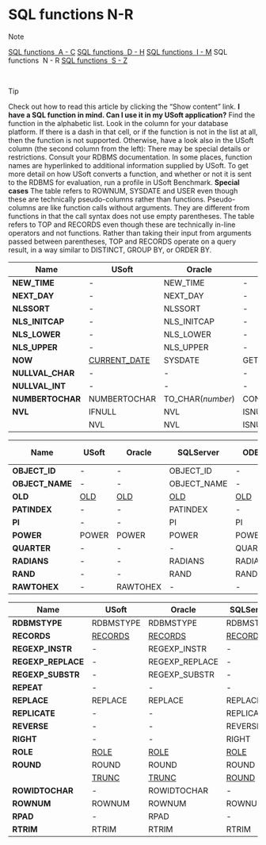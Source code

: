 # SQL functions N-R

> [!NOTE]
> [SQL functions  A - C](/docs/Modeller%20and%20Rules%20Engine/SQL%20functions/SQL%20functions%20AC.md)
> [SQL functions  D - H](/docs/Modeller%20and%20Rules%20Engine/SQL%20functions/SQL%20functions%20DH.md)
> [SQL functions  I - M](/docs/Modeller%20and%20Rules%20Engine/SQL%20functions/SQL%20functions%20IM.md)
> SQL functions  N - R
> [SQL functions  S - Z](/docs/Modeller%20and%20Rules%20Engine/SQL%20functions/SQL%20functions%20SZ.md)

 

> [!TIP]
> Check out how to read this article by clicking the “Show content” link.
> **I have a SQL function in mind. Can I use it in my USoft application?** 
Find the function in the alphabetic list. Look in the column for your database platform. If there is a dash in that cell, or if the function is not in the list at all, then the function is not supported.
> Otherwise, have a look also in the USoft column (the second column from the left):
> There may be special details or restrictions. Consult your RDBMS documentation. In some places, function names are hyperlinked to additional information supplied by USoft.
> To get more detail on how USoft converts a function, and whether or not it is sent to the RDBMS for evaluation, run a profile in USoft Benchmark.
> **Special cases**
The table refers to ROWNUM, SYSDATE and USER even though these are technically pseudo-columns rather than functions. Pseudo-columns are like function calls without arguments. They are different from functions in that the call syntax does not use empty parentheses.
The table refers to TOP and RECORDS even though these are technically in-line operators and not functions. Rather than taking their input from arguments passed between parentheses, TOP and RECORDS operate on a query result, in a way similar to DISTINCT, GROUP BY, or ORDER BY.

|**Name**|**USoft**|**Oracle**|**SQLServer**|**ODBC**|**JDBCY, Derby**|
|--------|--------|--------|--------|--------|--------|
|**NEW_TIME**|-       |NEW_TIME|-       |-       |NEW_TIME|
|**NEXT_DAY**|-       |NEXT_DAY|-       |-       |NEXT_DAY|
|**NLSSORT**|-       |NLSSORT |-       |-       |-       |
|**NLS_INITCAP**|-       |NLS_INITCAP|-       |-       |-       |
|**NLS_LOWER**|-       |NLS_LOWER|-       |-       |NLS_LOWER|
|**NLS_UPPER**|-       |NLS_UPPER|-       |-       |NLS_UPPER|
|**NOW** |[CURRENT_DATE](/docs/Modeller%20and%20Rules%20Engine/SQL%20functions/CURRENT_DATE.md)|SYSDATE |GETDATE |NOW     |SYSDATE |
|**NULLVAL_CHAR**|-       |-       |-       |NULLVAL_CHAR|-       |
|**NULLVAL_INT**|-       |-       |-       |NULLVAL_INT|-       |
|**NUMBERTOCHAR**|NUMBERTOCHAR|TO_CHAR(*number*)|CONVERT(*number*)|NUMBERTOCHAR|NUMBERTOCHAR|
|**NVL** |IFNULL  |NVL     |ISNULL  |IFNULL  |COALESCE|
|        |NVL     |NVL     |ISNULL  |IFNULL  |COALESCE|



|**Name**|**USoft**|**Oracle**|**SQLServer**|**ODBC**|**JDBCY, Derby**|
|--------|--------|--------|--------|--------|--------|
|**OBJECT_ID**|-       |-       |OBJECT_ID|-       |-       |
|**OBJECT_NAME**|-       |-       |OBJECT_NAME|-       |-       |
|**OLD** |[OLD](/docs/Modeller%20and%20Rules%20Engine/SQL%20functions/OLD.md)|[OLD](/docs/Modeller%20and%20Rules%20Engine/SQL%20functions/OLD.md)|[OLD](/docs/Modeller%20and%20Rules%20Engine/SQL%20functions/OLD.md)|[OLD](/docs/Modeller%20and%20Rules%20Engine/SQL%20functions/OLD.md)|[OLD](/docs/Modeller%20and%20Rules%20Engine/SQL%20functions/OLD.md)|
|**PATINDEX**|-       |-       |PATINDEX|-       |-       |
|**PI**  |-       |-       |PI      |PI      |PI      |
|**POWER**|POWER   |POWER   |POWER   |POWER   |POWER   |
|**QUARTER**|-       |-       |-       |QUARTER |-       |
|**RADIANS**|-       |-       |RADIANS |RADIANS |RADIANS |
|**RAND**|-       |-       |RAND    |RAND    |RAND    |
|**RAWTOHEX**|-       |RAWTOHEX|-       |-       |RAWTOHEX|



|**Name**|**USoft**|**Oracle**|**SQLServer**|**ODBC**|**JDBCY, Derby**|
|--------|--------|--------|--------|--------|--------|
|**RDBMSTYPE**|RDBMSTYPE|RDBMSTYPE|RDBMSTYPE|RDBMSTYPE|RDBMSTYPE|
|**RECORDS**|[RECORDS](/docs/Modeller%20and%20Rules%20Engine/SQL%20functions/RECORDS.md)|[RECORDS](/docs/Modeller%20and%20Rules%20Engine/SQL%20functions/RECORDS.md)|[RECORDS](/docs/Modeller%20and%20Rules%20Engine/SQL%20functions/RECORDS.md)|[RECORDS](/docs/Modeller%20and%20Rules%20Engine/SQL%20functions/RECORDS.md)|[RECORDS](/docs/Modeller%20and%20Rules%20Engine/SQL%20functions/RECORDS.md)|
|**REGEXP_INSTR**|-       |REGEXP_INSTR|-       |-       |REGEXP_INSTR|
|**REGEXP_REPLACE**|-       |REGEXP_REPLACE|-       |-       |REGEXP_REPLACE|
|**REGEXP_SUBSTR**|-       |REGEXP_SUBSTR|-       |-       |REGEXP_SUBSTR|
|**REPEAT**|-       |-       |-       |REPEAT  |-       |
|**REPLACE**|REPLACE |REPLACE |REPLACE |REPLACE |REPLACE |
|**REPLICATE**|-       |-       |REPLICATE|-       |-       |
|**REVERSE**|-       |-       |REVERSE |-       |-       |
|**RIGHT**|-       |-       |RIGHT   |RIGHT   |-       |
|**ROLE**|[ROLE](/docs/Modeller%20and%20Rules%20Engine/SQL%20functions/ROLE.md)|[ROLE](/docs/Modeller%20and%20Rules%20Engine/SQL%20functions/ROLE.md)|[ROLE](/docs/Modeller%20and%20Rules%20Engine/SQL%20functions/ROLE.md)|[ROLE](/docs/Modeller%20and%20Rules%20Engine/SQL%20functions/ROLE.md)|[ROLE](/docs/Modeller%20and%20Rules%20Engine/SQL%20functions/ROLE.md)|
|**ROUND**|ROUND   |ROUND   |ROUND   |ROUND   |ROUND   |
|        |[TRUNC](/docs/Modeller%20and%20Rules%20Engine/SQL%20functions/TRUNC%20TRUNCATE.md)|[TRUNC](/docs/Modeller%20and%20Rules%20Engine/SQL%20functions/TRUNC%20TRUNCATE.md)|[ROUND](/docs/Modeller%20and%20Rules%20Engine/SQL%20functions/TRUNC%20TRUNCATE.md)|[TRUNCATE](/docs/Modeller%20and%20Rules%20Engine/SQL%20functions/TRUNC%20TRUNCATE.md)|[TRUNC](/docs/Modeller%20and%20Rules%20Engine/SQL%20functions/TRUNC%20TRUNCATE.md)|
|**ROWIDTOCHAR**|-       |ROWIDTOCHAR|-       |-       |ROWIDTOCHAR|
|**ROWNUM**|ROWNUM  |ROWNUM  |ROWNUM  |-       |ROWNUM  |
|**RPAD**|-       |RPAD    |-       |-       |RPAD    |
|**RTRIM**|RTRIM   |RTRIM   |RTRIM   |RTRIM   |RTRIM   |
